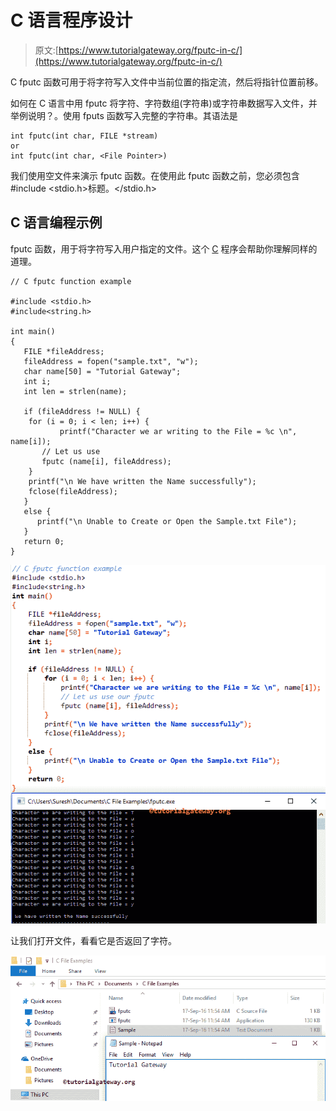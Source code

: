 # C 语言程序设计

> 原文:[https://www.tutorialgateway.org/fputc-in-c/](https://www.tutorialgateway.org/fputc-in-c/)

C fputc 函数可用于将字符写入文件中当前位置的指定流，然后将指针位置前移。

如何在 C 语言中用 fputc 将字符、字符数组(字符串)或字符串数据写入文件，并举例说明？。使用 fputs 函数写入完整的字符串。其语法是

```
int fputc(int char, FILE *stream)
or 
int fputc(int char, <File Pointer>)
```

我们使用空文件来演示 fputc 函数。在使用此 fputc 函数之前，您必须包含#include <stdio.h>标题。</stdio.h>

## C 语言编程示例

fputc 函数，用于将字符写入用户指定的文件。这个 [C](https://www.tutorialgateway.org/c-programming/) 程序会帮助你理解同样的道理。

```
// C fputc function example

#include <stdio.h> 
#include<string.h>

int main()
{
   FILE *fileAddress;
   fileAddress = fopen("sample.txt", "w");
   char name[50] = "Tutorial Gateway";
   int i;
   int len = strlen(name);

   if (fileAddress != NULL) {
	for (i = 0; i < len; i++) {
           printf("Character we ar writing to the File = %c \n", name[i]);
	   // Let us use
	   fputc (name[i], fileAddress);
	}
	printf("\n We have written the Name successfully");
	fclose(fileAddress);		
   }
   else {
  	  printf("\n Unable to Create or Open the Sample.txt File");
   }
   return 0;
}
```

![FPUTC in C Programming 3](img/cc6ed32434644eddb0ad40c968e28fd5.png)

让我们打开文件，看看它是否返回了字符。

![FPUTC in C Programming 4](img/2d1cd7a8c6c48533b3ef1255c05b7d14.png)